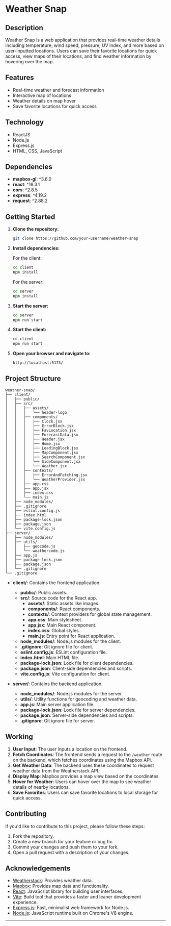 # Weather Snap

## Description

Weather Snap is a web application that provides real-time weather details including temperature, wind speed, pressure, UV index, and more based on user-inputted locations. Users can save their favorite locations for quick access, view maps of their locations, and find weather information by hovering over the map.

## Features

- Real-time weather and forecast information
- Interactive map of locations
- Weather details on map hover
- Save favorite locations for quick access

## Technology

- ReactJS
- Node.js
- Express.js
- HTML, CSS, JavaScript

## Dependencies

- **mapbox-gl**: ^3.6.0
- **react**: ^18.3.1
- **cors**: ^2.8.5
- **express**: ^4.19.2
- **request**: ^2.88.2

## Getting Started

1. **Clone the repository:**
   ```bash
   git clone https://github.com/your-username/weather-snap
   ```

2. **Install dependencies:**
   
   For the client:
   ```bash
   cd client
   npm install
   ```

   For the server:
   ```bash
   cd server
   npm install
   ```
   
3. **Start the server:**
   ```bash
   cd server
   npm run start
   ```

4. **Start the client:**
    ```bash
    cd client
    npm run start
    ```

5. **Open your browser and navigate to:**
   ```bach
   http://localhost:5173/
   ```

## Project Structure
```
weather-snap/
├── client/
│   ├── public/
│   ├── src/
│   │   ├── assets/
│   │   │   └── header-logo
│   │   ├── components/
│   │   │   ├── Clock.jsx
│   │   │   ├── ErrorBlock.jsx
│   │   │   ├── FavLocation.jsx
│   │   │   ├── ForecastData.jsx
│   │   │   ├── Header.jsx
│   │   │   ├── Home.jsx
│   │   │   ├── LoadingBlock.jsx
│   │   │   ├── MapComponent.jsx
│   │   │   ├── SearchComponent.jsx
│   │   │   └── SideComponent.jsx
│   │   │   └── Weather.jsx
│   │   ├── contexts/
│   │   │   ├── ErrorAndFetching.jsx
│   │   │   └── WeatherProvider.jsx
│   │   ├── app.css
│   │   ├── app.jsx
│   │   ├── index.css
│   │   └── main.js
│   ├── node_modules/
│   ├── .gitignore
│   ├── eslint.config.js
│   ├── index.html
│   ├── package-lock.json
│   ├── package.json
│   └── vite.config.js
├── server/
│   ├── node_modules/
│   ├── utils/
│   │   ├── geocode.js
│   │   └── weathercode.js
│   ├── app.js
│   ├── package-lock.json
│   ├── package.json
│   └── .gitignore
└── .gitignore
```

- **client/**: Contains the frontend application.
  - **public/**: Public assets.
  - **src/**: Source code for the React app.
    - **assets/**: Static assets like images.
    - **components/**: React components.
    - **contexts/**: Context providers for global state management.
    - **app.css**: Main stylesheet.
    - **app.jsx**: Main React component.
    - **index.css**: Global styles.
    - **main.js**: Entry point for React application.
  - **node_modules/**: Node.js modules for the client.
  - **.gitignore**: Git ignore file for client.
  - **eslint.config.js**: ESLint configuration file.
  - **index.html**: Main HTML file.
  - **package-lock.json**: Lock file for client dependencies.
  - **package.json**: Client-side dependencies and scripts.
  - **vite.config.js**: Vite configuration for client.

- **server/**: Contains the backend application.
  - **node_modules/**: Node.js modules for the server.
  - **utils/**: Utility functions for geocoding and weather data.
  - **app.js**: Main server application file.
  - **package-lock.json**: Lock file for server dependencies.
  - **package.json**: Server-side dependencies and scripts.
  - **.gitignore**: Git ignore file for server.

## Working

1. **User Input**: The user inputs a location on the frontend.
2. **Fetch Coordinates**: The frontend sends a request to the `/weather` route on the backend, which fetches coordinates using the Mapbox API.
3. **Get Weather Data**: The backend uses these coordinates to request weather data from the Weatherstack API.
4. **Display Map**: Mapbox provides a map view based on the coordinates.
5. **Hover for Weather**: Users can hover over the map to see weather details of nearby locations.
6. **Save Favorites**: Users can save favorite locations to local storage for quick access.

## Contributing

If you'd like to contribute to this project, please follow these steps:

1. Fork the repository.
2. Create a new branch for your feature or bug fix.
3. Commit your changes and push them to your fork.
4. Open a pull request with a description of your changes.

## Acknowledgements

- [Weatherstack](https://weatherstack.com/): Provides weather data.
- [Mapbox](https://www.mapbox.com/): Provides map data and functionality.
- [React](https://reactjs.org/): JavaScript library for building user interfaces.
- [Vite](https://vitejs.dev/): Build tool that provides a faster and leaner development experience.
- [Express.js](https://expressjs.com/): Fast, minimalist web framework for Node.js.
- [Node.js](https://nodejs.org/): JavaScript runtime built on Chrome's V8 engine.

---
